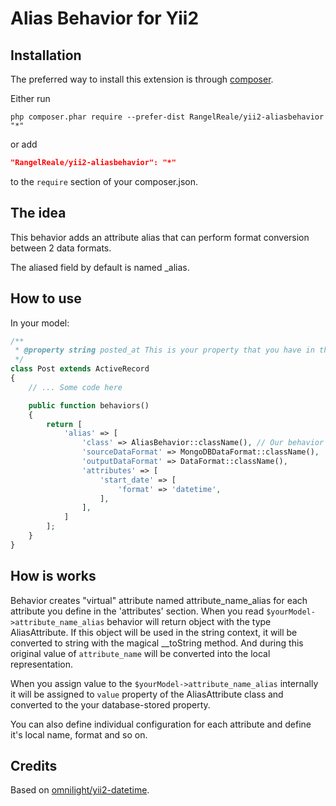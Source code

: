 Alias Behavior for Yii2
=======================

Installation
------------

The preferred way to install this extension is through [composer](http://getcomposer.org/download/).

Either run

```
php composer.phar require --prefer-dist RangelReale/yii2-aliasbehavior "*"
```

or add

```json
"RangelReale/yii2-aliasbehavior": "*"
```

to the `require` section of your composer.json.


The idea
--------

This behavior adds an attribute alias that can perform format conversion between 2
data formats.

The aliased field by default is named <attribute>_alias.


How to use
----------

In your model:

```php
/**
 * @property string posted_at This is your property that you have in the database table, it has DATETIME format
 */
class Post extends ActiveRecord
{
    // ... Some code here

    public function behaviors()
    {
        return [
            'alias' => [
                'class' => AliasBehavior::className(), // Our behavior
                'sourceDataFormat' => MongoDBDataFormat::className(),
                'outputDataFormat' => DataFormat::className(),
                'attributes' => [
                    'start_date' => [
                        'format' => 'datetime',
                    ],
                ],
            ]
        ];
    }
}
```


How is works
------------

Behavior creates "virtual" attribute named attribute_name_alias for each attribute you define in the 'attributes' section.
When you read `$yourModel->attribute_name_alias` behavior will return object with the type AliasAttribute. If
this object will be used in the string context, it will be converted to string with the magical __toString method.
And during this original value of `attribute_name` will be converted into the local representation.

When you assign value to the `$yourModel->attribute_name_alias` internally it will be assigned to `value` property
of the AliasAttribute class and converted to the your database-stored property.

You can also define individual configuration for each attribute and define it's local name, format and so on.


Credits
-------

Based on [omnilight/yii2-datetime](https://github.com/omnilight/yii2-datetime).